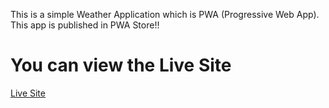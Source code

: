 This is a simple Weather Application which is PWA (Progressive Web App). This app is published in PWA Store!!

# You can view the Live Site
[Live Site](https://weatherappanywhere.netlify.app/)

